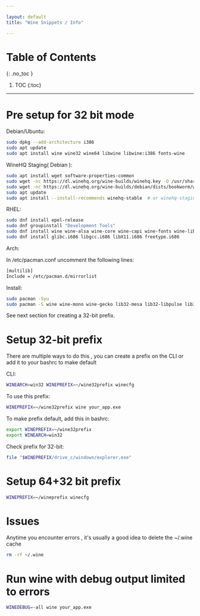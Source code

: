```yaml
---

layout: default
title: "Wine Snippets / Info"

---
```


# Table of Contents 
{: .no_toc }

1. TOC 
{:toc}

---

# Pre setup for 32 bit mode 

Debian/Ubuntu: 
```bash
sudo dpkg --add-architecture i386
sudo apt update
sudo apt install wine wine32 wine64 libwine libwine:i386 fonts-wine
```

WineHQ Staging( Debian ):
```bash
sudo apt install wget software-properties-common
sudo wget -nc https://dl.winehq.org/wine-builds/winehq.key -O /usr/share/keyrings/winehq-archive.key
sudo wget -nc https://dl.winehq.org/wine-builds/debian/dists/bookworm/winehq-bookworm.sources -O /etc/apt/sources.list.d/winehq.sources
sudo apt update
sudo apt install --install-recommends winehq-stable  # or winehq-staging
```

RHEL:
```bash
sudo dnf install epel-release
sudo dnf groupinstall "Development Tools"
sudo dnf install wine wine-alsa wine-core wine-capi wine-fonts wine-libs wine-tools wine-mono wine-gecko
sudo dnf install glibc.i686 libgcc.i686 libX11.i686 freetype.i686
```

Arch:

In /etc/pacman.conf uncomment the following lines:
```bash
[multilib]
Include = /etc/pacman.d/mirrorlist
```

Install:
```bash
sudo pacman -Syu
sudo pacman -S wine wine-mono wine-gecko lib32-mesa lib32-libpulse lib32-alsa-lib lib32-freetype2 lib32-glibc
```

See next section for creating a 32-bit prefix.

# Setup 32-bit prefix

There are multiple ways to do this , you can create a prefix on the CLI or add it to your bashrc to make default 


CLI: 
```bash
WINEARCH=win32 WINEPREFIX=~/wine32prefix winecfg
```

To use this prefix: 
```bash
WINEPREFIX=~/wine32prefix wine your_app.exe
```

To make prefix default, add this in bashrc:
```bash
export WINEPREFIX=~/wine32prefix
export WINEARCH=win32
```

Check prefix for 32-bit:
```bash
file "$WINEPREFIX/drive_c/windows/explorer.exe"
```

# Setup 64+32 bit prefix 

```bash
WINEPREFIX=~/wineprefix winecfg
```
# Issues

Anytime you encounter errors , it's usually a good idea to delete the ~/.wine cache
```bash
rm -rf ~/.wine 
```


# Run wine with debug output limited to errors 
```bash
WINEDEBUG=-all wine your_app.exe
```
